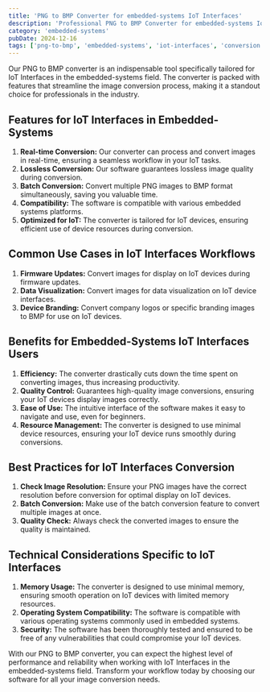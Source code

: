 ```yaml
---
title: 'PNG to BMP Converter for embedded-systems IoT Interfaces'
description: 'Professional PNG to BMP Converter for embedded-systems IoT Interfaces. Optimized for embedded-systems iot interfaces workflows.'
category: 'embedded-systems'
pubDate: 2024-12-16
tags: ['png-to-bmp', 'embedded-systems', 'iot-interfaces', 'conversion']
---
```


Our PNG to BMP converter is an indispensable tool specifically tailored for IoT Interfaces in the embedded-systems field. The converter is packed with features that streamline the image conversion process, making it a standout choice for professionals in the industry.

## Features for IoT Interfaces in Embedded-Systems

1. **Real-time Conversion:** Our converter can process and convert images in real-time, ensuring a seamless workflow in your IoT tasks.
2. **Lossless Conversion:** Our software guarantees lossless image quality during conversion.
3. **Batch Conversion:** Convert multiple PNG images to BMP format simultaneously, saving you valuable time.
4. **Compatibility:** The software is compatible with various embedded systems platforms.
5. **Optimized for IoT:** The converter is tailored for IoT devices, ensuring efficient use of device resources during conversion.

## Common Use Cases in IoT Interfaces Workflows

1. **Firmware Updates:** Convert images for display on IoT devices during firmware updates.
2. **Data Visualization:** Convert images for data visualization on IoT device interfaces.
3. **Device Branding:** Convert company logos or specific branding images to BMP for use on IoT devices.

## Benefits for Embedded-Systems IoT Interfaces Users

1. **Efficiency:** The converter drastically cuts down the time spent on converting images, thus increasing productivity.
2. **Quality Control:** Guarantees high-quality image conversions, ensuring your IoT devices display images correctly.
3. **Ease of Use:** The intuitive interface of the software makes it easy to navigate and use, even for beginners.
4. **Resource Management:** The converter is designed to use minimal device resources, ensuring your IoT device runs smoothly during conversions.

## Best Practices for IoT Interfaces Conversion

1. **Check Image Resolution:** Ensure your PNG images have the correct resolution before conversion for optimal display on IoT devices.
2. **Batch Conversion:** Make use of the batch conversion feature to convert multiple images at once.
3. **Quality Check:** Always check the converted images to ensure the quality is maintained.

## Technical Considerations Specific to IoT Interfaces

1. **Memory Usage:** The converter is designed to use minimal memory, ensuring smooth operation on IoT devices with limited memory resources.
2. **Operating System Compatibility:** The software is compatible with various operating systems commonly used in embedded systems.
3. **Security:** The software has been thoroughly tested and ensured to be free of any vulnerabilities that could compromise your IoT devices.

With our PNG to BMP converter, you can expect the highest level of performance and reliability when working with IoT Interfaces in the embedded-systems field. Transform your workflow today by choosing our software for all your image conversion needs.